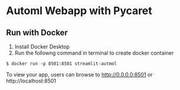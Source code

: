 # Automl Webapp with Pycaret

## Run with Docker
1. Install Docker Desktop
2. Run the followng command in terminal to create docker container
```
$ docker run -p 8501:8501 streamlit-autmol
```
To view your app, users can browse to http://0.0.0.0:8501 or http://localhost:8501
